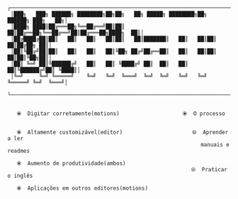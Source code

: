      ┌────────────────────────────────────────────────────────────────────────────────┐
     │███╗   ███╗ ██████╗ ████████╗██╗██╗   ██╗ █████╗ ████████╗██╗ ██████╗ ███╗   ██╗│
     │████╗ ████║██╔═══██╗╚══██╔══╝██║██║   ██║██╔══██╗╚══██╔══╝██║██╔═══██╗████╗  ██║│
     │██╔████╔██║██║   ██║   ██║   ██║██║   ██║███████║   ██║   ██║██║   ██║██╔██╗ ██║│
     │██║╚██╔╝██║██║   ██║   ██║   ██║╚██╗ ██╔╝██╔══██║   ██║   ██║██║   ██║██║╚██╗██║│
     │██║ ╚═╝ ██║╚██████╔╝   ██║   ██║ ╚████╔╝ ██║  ██║   ██║   ██║╚██████╔╝██║ ╚████║│
     │╚═╝     ╚═╝ ╚═════╝    ╚═╝   ╚═╝  ╚═══╝  ╚═╝  ╚═╝   ╚═╝   ╚═╝ ╚═════╝ ╚═╝  ╚═══╝│
     └────────────────────────────────────────────────────────────────────────────────┘


       ⦿  Digitar corretamente(motions)                    ⦿  O processo


       ⦿  Altamente customizável(editor)                      ⦾  Aprender a ler 
                                                                 manuais e readmes

       ⦿  Aumento de produtividade(ambos)
                                                              ⦾  Praticar o inglês  

       ⦿  Aplicações em outros editores(motions)
                                                                  
       
                
